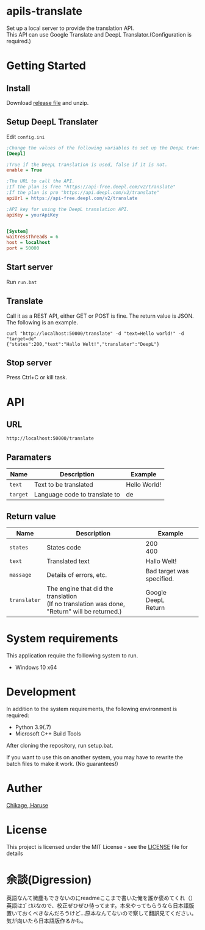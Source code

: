 # apils-translate
Set up a local server to provide the translation API.  
This API can use Google Translate and DeepL Translator.(Configuration is required.)

# Getting Started
## Install
Download [release file](https://github.com/chikage8640/apils-translate/releases) and unzip.

## Setup DeepL Translater
Edit `config.ini`

```ini:config.ini
;Change the values of the following variables to set up the DeepL translation.
[Deepl]

;True if the DeepL translation is used, false if it is not.
enable = True

;The URL to call the API.
;If the plan is free "https://api-free.deepl.com/v2/translate"
;If the plan is pro "https://api.deepl.com/v2/translate"
apiUrl = https://api-free.deepl.com/v2/translate

;API key for using the DeepL translation API.
apiKey = yourApiKey


[System]
waitressThreads = 6
host = localhost
port = 50000
```


## Start server
Run `run.bat`

## Translate
Call it as a REST API, either GET or POST is fine. The return value is JSON.  
The following is an example.

```
curl "http://localhost:50000/translate" -d "text=Hello world!" -d "target=de"
{"states":200,"text":"Hallo Welt!","translater":"DeepL"}
```

## Stop server
Press Ctrl+C or kill task.

# API
## URL
`http://localhost:50000/translate`
## Paramaters
| Name | Description | Example |
| ---- | ---- | ---- |
| `text` | Text to be translated | Hello World! |
| `target` | Language code to translate to | de |
## Return value
| Name | Description | Example |
| ---- | ---- | ---- |
| `states` | States code | 200<br/>400 |
| `text` | Translated text | Hallo Welt! |
| `massage` | Details of errors, etc. | Bad target was specified. |
| `translater` | The engine that did the translation<br/>(If no translation was done, "Return" will be returned.) | Google<br/>DeepL<br/>Return

# System requirements
This application require the folllowing system to run.
- Windows 10 x64 

# Development
In addition to the system requirements, the following environment is required:
- Python 3.9(.7)
- Microsoft C++ Build Tools

After cloning the repository, run setup.bat.

If you want to use this on another system, you may have to rewrite the batch files to make it work. (No guarantees!)

# Auther
[Chikage, Haruse](https://github.com/chikage8640)

# License
This project is licensed under the MIT License - see the [LICENSE](https://github.com/chikage8640/apils-translate/blob/main/LICENSE) file for details

# 余談(Digression)
英語なんて微塵もできないのにreadmeここまで書いた俺を誰か褒めてくれ（）  
英語はｺﾞﾐｶｽなので、校正ぜひぜひ待ってます。本来やってもらうなら日本語版置いておくべきなんだろうけど…原本なんてないので察して翻訳見てください。気が向いたら日本語版作るかも。